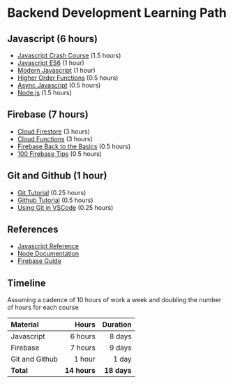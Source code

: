 # Backend Development Learning Path

## Javascript (6 hours)

* [Javascript Crash Course](https://www.youtube.com/watch?v=hdI2bqOjy3c) (1.5 hours)
* [Javascript ES6](https://scrimba.com/course/gintrotoes6) (1 hour)
* [Modern Javascript](https://scrimba.com/learn/es6) (1 hour)
* [Higher Order Functions](https://www.youtube.com/watch?v=rRgD1yVwIvE) (0.5 hours)
* [Async Javascript](https://www.youtube.com/watch?v=PoRJizFvM7s) (0.5 hours)
* [Node.js](https://www.youtube.com/watch?v=fBNz5xF-Kx4) (1.5 hours)

## Firebase (7 hours)

* [Cloud Firestore](https://www.youtube.com/watch?v=v_hR4K4auoQ&list=PLl-K7zZEsYLluG5MCVEzXAQ7ACZBCuZgZ) (3 hours)
* [Cloud Functions](https://www.youtube.com/watch?v=udHm7I_OvJs&list=PL4cUxeGkcC9i_aLkr62adUTJi53y7OjOf) (3 hours)
* [Firebase Back to the Basics](https://www.youtube.com/watch?v=q5J5ho7YUhA) (0.5 hours)
* [100 Firebase Tips](https://www.youtube.com/watch?v=iWEgpdVSZyg) (0.5 hours)

## Git and Github (1 hour)

* [Git Tutorial](https://www.youtube.com/watch?v=USjZcfj8yxE) (0.25 hours)
* [Github Tutorial](https://www.youtube.com/watch?v=nhNq2kIvi9s) (0.5 hours)
* [Using Git in VSCode](https://www.youtube.com/watch?v=F2DBSH2VoHQ) (0.25 hours)

## References

* [Javascript Reference](https://developer.mozilla.org/en-US/docs/Web/JavaScript/Reference)
* [Node Documentation](https://nodejs.org/api/)
* [Firebase Guide](https://firebase.google.com/docs/guides)

## Timeline

Assuming a cadence of 10 hours of work a week and doubling the number of hours for each course

| Material       |        Hours |    Duration |
|:---------------|-------------:|------------:|
| Javascript     |      6 hours |      8 days |
| Firebase       |      7 hours |      9 days |
| Git and Github |       1 hour |       1 day |
| **Total**      | **14 hours** | **18 days** |
